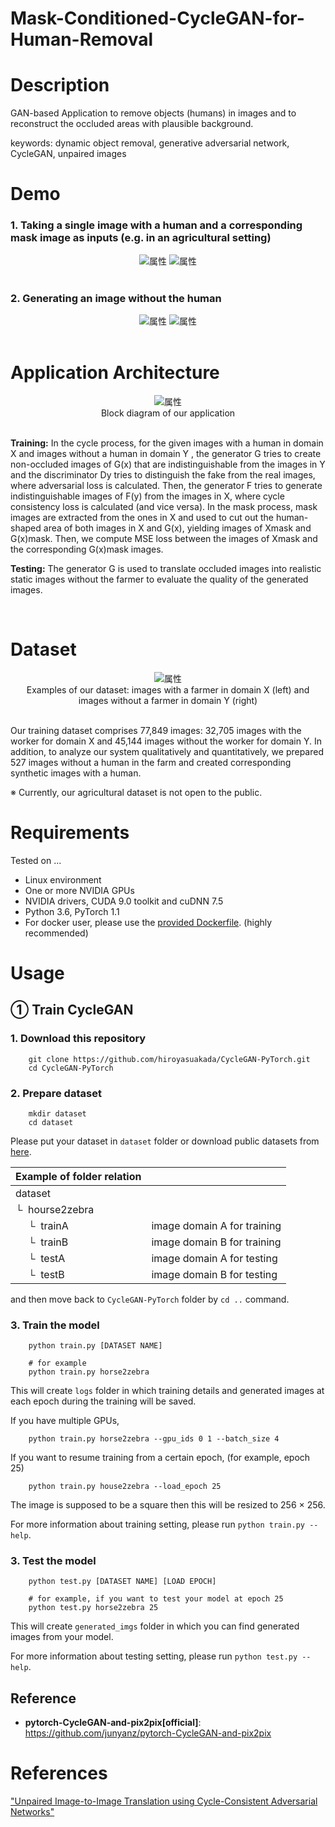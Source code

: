 # Mask-Conditioned-CycleGAN-for-Human-Removal

# Description

GAN-based Application to remove objects (humans) in images and to reconstruct the occluded areas with plausible background.

keywords: dynamic object removal, generative adversarial network, CycleGAN, unpaired images

# Demo

### 1. Taking a single image with a human and a corresponding mask image as inputs (e.g. in an agricultural setting)

<div align="center">
<!-- <img src="https://github.com/hiroyasuakada/dynamic-object-removal-with-unpaired-images/blob/master/demo/input_1.jpg" alt="属性" title="タイトル"> -->
<img src="https://github.com/hiroyasuakada/dynamic-object-removal-with-unpaired-images/blob/master/demo/input_2.jpg" alt="属性" title="タイトル">
<img src="https://github.com/hiroyasuakada/dynamic-object-removal-with-unpaired-images/blob/master/demo/input_3.jpg" alt="属性" title="タイトル">
</div>

<br>

### 2. Generating an image without the human

<div align="center">
<!-- <img src="https://github.com/hiroyasuakada/dynamic-object-removal-with-unpaired-images/blob/master/demo/output_1.jpg" alt="属性" title="タイトル"> -->
<img src="https://github.com/hiroyasuakada/dynamic-object-removal-with-unpaired-images/blob/master/demo/output_2.jpg" alt="属性" title="タイトル">
<img src="https://github.com/hiroyasuakada/dynamic-object-removal-with-unpaired-images/blob/master/demo/output_3.jpg" alt="属性" title="タイトル">
</div>

<br>

# Application Architecture

<div align="center">
<img src="https://github.com/hiroyasuakada/dynamic-object-removal-with-unpaired-images/blob/master/demo/GraphicalAbstract1.png" alt="属性" title="タイトル">
</div>

<div align="center">
Block diagram of our application
</div>

<br>

**Training:** In the cycle process, for the given images with a human in
domain X and images without a human in domain Y , the generator G tries to create non-occluded images of G(x) that are
indistinguishable from the images in Y and the discriminator Dy tries to distinguish the fake from the real images, where
adversarial loss is calculated. Then, the generator F tries to generate indistinguishable images of F(y) from the images
in X, where cycle consistency loss is calculated (and vice versa). In the mask process, mask images are extracted from
the ones in X and used to cut out the human-shaped area of both images in X and G(x), yielding images of Xmask and
G(x)mask. Then, we compute MSE loss between the images of Xmask and the corresponding G(x)mask images. 

**Testing:** The generator G is used to translate occluded images into realistic static images without the farmer to evaluate the quality
of the generated images.

<br>

# Dataset

<div align="center">
<img src="https://github.com/hiroyasuakada/dynamic-object-removal-with-unpaired-images/blob/master/demo/domain_X_Y_small.png" alt="属性" title="タイトル">
</div>

<div align="center">
Examples of our dataset: images with a farmer in domain X (left) and images without a farmer in domain Y (right)
</div>

<br>

Our training dataset comprises 77,849 images: 32,705 images with the worker for domain X and 45,144 images without the worker for domain Y. 
In addition, to analyze our system qualitatively and quantitatively, we prepared 527 images without a human in the farm 
and created corresponding synthetic images with a human.

※ Currently, our agricultural dataset is not open to the public.

# Requirements

Tested on ...

- Linux environment
- One or more NVIDIA GPUs
- NVIDIA drivers, CUDA 9.0 toolkit and cuDNN 7.5
- Python 3.6, PyTorch 1.1
- For docker user, please use the [provided Dockerfile](https://github.com/hiroyasuakada/CycleGAN-PyTorch/blob/main/docker_ITC/dockerfile). (highly recommended)

# Usage
## ① Train CycleGAN

### 1. Download this repository

        git clone https://github.com/hiroyasuakada/CycleGAN-PyTorch.git
        cd CycleGAN-PyTorch

### 2. Prepare dataset

        mkdir dataset
        cd dataset

Please put your dataset in `dataset` folder or download public datasets from [here](https://people.eecs.berkeley.edu/~taesung_park/CycleGAN/datasets/).

| Example of folder relation | &nbsp;
| :--- | :----------
| dataset
| &boxur;&nbsp; hourse2zebra
| &ensp;&ensp; &boxur;&nbsp;  trainA | image domain A for training
| &ensp;&ensp; &boxur;&nbsp;  trainB | image domain B for training
| &ensp;&ensp; &boxur;&nbsp;  testA | image domain A for testing
| &ensp;&ensp; &boxur;&nbsp;  testB | image domain B for testing

and then move back to `CycleGAN-PyTorch` folder by `cd ..` command.


### 3. Train the model

        python train.py [DATASET NAME]
        
        # for example
        python train.py horse2zebra
        
This will create `logs` folder in which training details and generated images at each epoch during the training will be saved. 
        
If you have multiple GPUs, 

        python train.py horse2zebra --gpu_ids 0 1 --batch_size 4 

If you want to resume training from a certain epoch, (for example, epoch 25)

        python train.py house2zebra --load_epoch 25

The image is supposed to be a square then this will be resized to 256 × 256.

For more information about training setting, please run `python train.py --help`.



### 3. Test the model

        python test.py [DATASET NAME] [LOAD EPOCH]
        
        # for example, if you want to test your model at epoch 25
        python test.py horse2zebra 25
        
This will create `generated_imgs` folder in which you can find generated images from your model.

For more information about testing setting, please run `python test.py --help`.
        
## Reference

- **pytorch-CycleGAN-and-pix2pix[official]**: https://github.com/junyanz/pytorch-CycleGAN-and-pix2pix


# References
["Unpaired Image-to-Image Translation using Cycle-Consistent Adversarial Networks"](https://arxiv.org/abs/1703.10593)
